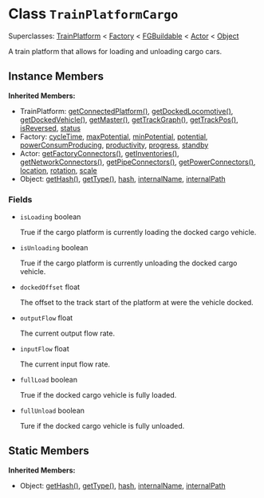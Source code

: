 # Class <code>TrainPlatformCargo</code>

Superclasses: <a href="TrainPlatform.md">TrainPlatform</a> < <a href="Factory.md">Factory</a> < <a href="FGBuildable.md">FGBuildable</a> < <a href="Actor.md">Actor</a> < <a href="Object.md">Object</a>

A train platform that allows for loading and unloading cargo cars.
## Instance Members
<b>Inherited Members:</b>
- TrainPlatform: <a href="TrainPlatform.md#user-content-get-connected-platform">getConnectedPlatform()</a>, <a href="TrainPlatform.md#user-content-get-docked-locomotive">getDockedLocomotive()</a>, <a href="TrainPlatform.md#user-content-get-docked-vehicle">getDockedVehicle()</a>, <a href="TrainPlatform.md#user-content-get-master">getMaster()</a>, <a href="TrainPlatform.md#user-content-get-track-graph">getTrackGraph()</a>, <a href="TrainPlatform.md#user-content-get-track-pos">getTrackPos()</a>, <a href="TrainPlatform.md#user-content-is-reversed">isReversed</a>, <a href="TrainPlatform.md#user-content-status">status</a>
- Factory: <a href="Factory.md#user-content-cycle-time">cycleTime</a>, <a href="Factory.md#user-content-max-potential">maxPotential</a>, <a href="Factory.md#user-content-min-potential">minPotential</a>, <a href="Factory.md#user-content-potential">potential</a>, <a href="Factory.md#user-content-power-consum-producing">powerConsumProducing</a>, <a href="Factory.md#user-content-productivity">productivity</a>, <a href="Factory.md#user-content-progress">progress</a>, <a href="Factory.md#user-content-standby">standby</a>
- Actor: <a href="Actor.md#user-content-get-factory-connectors">getFactoryConnectors()</a>, <a href="Actor.md#user-content-get-inventories">getInventories()</a>, <a href="Actor.md#user-content-get-network-connectors">getNetworkConnectors()</a>, <a href="Actor.md#user-content-get-pipe-connectors">getPipeConnectors()</a>, <a href="Actor.md#user-content-get-power-connectors">getPowerConnectors()</a>, <a href="Actor.md#user-content-location">location</a>, <a href="Actor.md#user-content-rotation">rotation</a>, <a href="Actor.md#user-content-scale">scale</a>
- Object: <a href="Object.md#user-content-get-hash">getHash()</a>, <a href="Object.md#user-content-get-type">getType()</a>, <a href="Object.md#user-content-hash">hash</a>, <a href="Object.md#user-content-internal-name">internalName</a>, <a href="Object.md#user-content-internal-path">internalPath</a>
### Fields
- <code id="is-loading">isLoading</code> boolean

  True if the cargo platform is currently loading the docked cargo vehicle.
- <code id="is-unloading">isUnloading</code> boolean

  True if the cargo platform is currently unloading the docked cargo vehicle.
- <code id="docked-offset">dockedOffset</code> float

  The offset to the track start of the platform at were the vehicle docked.
- <code id="output-flow">outputFlow</code> float

  The current output flow rate.
- <code id="input-flow">inputFlow</code> float

  The current input flow rate.
- <code id="full-load">fullLoad</code> boolean

  True if the docked cargo vehicle is fully loaded.
- <code id="full-unload">fullUnload</code> boolean

  Ture if the docked cargo vehicle is fully unloaded.
## Static Members
<b>Inherited Members:</b>
- Object: <a href="Object.md#user-content-s-get-hash">getHash()</a>, <a href="Object.md#user-content-s-get-type">getType()</a>, <a href="Object.md#user-content-s-hash">hash</a>, <a href="Object.md#user-content-s-internal-name">internalName</a>, <a href="Object.md#user-content-s-internal-path">internalPath</a>